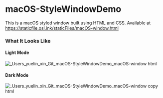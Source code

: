 # macOS-StyleWindowDemo
This is a macOS styled window built using HTML and CSS. Available at https://staticfile.osl.ink/staticFiles/macOS-window.html

### What It Looks Like

#### Light Mode
![_Users_yuelin_xin_Git_macOS-StyleWindowDemo_macOS-window html](https://user-images.githubusercontent.com/89094576/189615649-e4e9255d-168a-4dbc-ade0-c8487e65bfc6.png)

#### Dark Mode
![_Users_yuelin_xin_Git_macOS-StyleWindowDemo_macOS-window copy html](https://user-images.githubusercontent.com/89094576/189615682-f826a9a5-7e4d-459e-9865-e8958f86d967.png)
